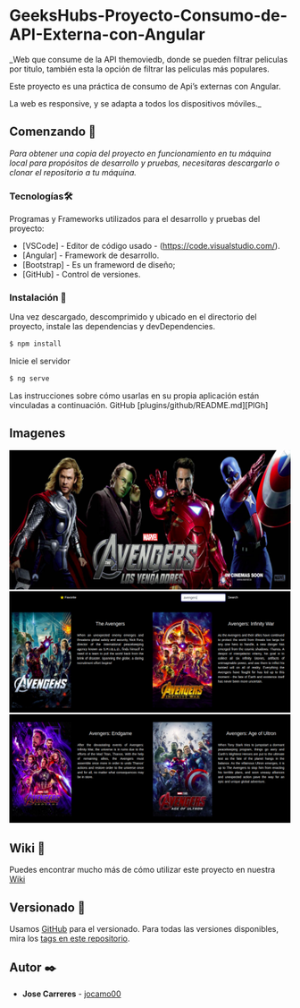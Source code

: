 # GeeksHubs-Proyecto-Consumo-de-API-Externa-con-Angular

_Web que consume de la API themoviedb, donde se pueden filtrar peliculas por titulo, también esta la opción de filtrar las peliculas más populares.

Este proyecto es una  práctica de consumo de Api’s externas con Angular.

La web es responsive, y se adapta a todos los dispositivos móviles._


## Comenzando 🚀

_Para obtener una copia del proyecto en funcionamiento en tu máquina local para propósitos de desarrollo y pruebas, necesitaras descargarlo o clonar el repositorio a tu máquina._


### Tecnologías🛠️

Programas y Frameworks utilizados para el desarrollo y pruebas del proyecto:

* [VSCode] - Editor de código usado - (https://code.visualstudio.com/).
* [Angular] - Framework de desarrollo.
* [Bootstrap] - Es un frameword de diseño;
* [GitHub] - Control de versiones.


### Instalación 🔧

Una vez descargado, descomprimido y ubicado en el directorio del proyecto, instale las dependencias y devDependencies.

```sh
$ npm install
```

Inicie el servidor

```sh
$ ng serve
```

Las instrucciones sobre cómo usarlas en su propia aplicación están vinculadas a continuación.
GitHub  [plugins/github/README.md][PlGh] 

## Imagenes

![Screenshot](01.png)
![Screenshot](02.png)
![Screenshot](03.png)


## Wiki 📖

Puedes encontrar mucho más de cómo utilizar este proyecto en nuestra [Wiki](https://github.com/jocamo00/BuscadorDePeliculas_Angular/tree/master)

## Versionado 📌

Usamos [GitHub](https://github.com/) para el versionado. Para todas las versiones disponibles, mira los [tags en este repositorio](https://github.com/jocamo00/BuscadorDePeliculas_Angular/tree/master).

## Autor ✒️

* **Jose Carreres** - [jocamo00](https://github.com/jocamo00)





